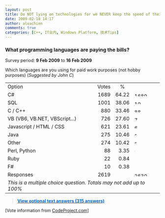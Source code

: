 ```yaml
---
layout: post
title: Do NOT lying on technologies for we NEVER keep the speed of their refreshments!
date: 2009-02-18 14:17
author: alvachien
comments: true
categories: [C++, IT业内, Windows Platform, 技术Tips]
---
```

<div id="bp-5CD1AA99D25FD840_380-content">
<h3>What programming languages are paying the bills?</h3>
Survey period: <strong>9 Feb 2009</strong> to <strong>16 Feb 2009</strong>

Which languages are you using for paid work purposes (not hobby purposes) (<em>Suggested by John C</em>)
<table border="0" cellspacing="0" cellpadding="0" width="450">
<tbody>
<tr>
<td valign="middle">Option</td>
<td valign="middle">Votes</td>
<td align="center" valign="middle">%</td>
<td valign="middle"> </td>
</tr>
<tr>
<td width="100%" valign="middle">C#</td>
<td align="right" valign="middle">1689</td>
<td align="right" valign="middle">64.22</td>
<td valign="middle"><img src="http://www.codeproject.com/script/Surveys/Images/pollbar.gif" border="0" alt="1689 votes, 64.22%" width="48" height="10" /></td>
</tr>
<tr>
<td width="100%" valign="middle">SQL</td>
<td align="right" valign="middle">1001</td>
<td align="right" valign="middle">38.06</td>
<td valign="middle"><img src="http://www.codeproject.com/script/Surveys/Images/pollbar.gif" border="0" alt="1001 votes, 38.06%" width="28" height="10" /></td>
</tr>
<tr>
<td width="100%" valign="middle">C / C++</td>
<td align="right" valign="middle">880</td>
<td align="right" valign="middle">33.46</td>
<td valign="middle"><img src="http://www.codeproject.com/script/Surveys/Images/pollbar.gif" border="0" alt="880 votes, 33.46%" width="25" height="10" /></td>
</tr>
<tr>
<td width="100%" valign="middle">VB (VB6, VB.NET, VBScript...)</td>
<td align="right" valign="middle">726</td>
<td align="right" valign="middle">27.60</td>
<td valign="middle"><img src="http://www.codeproject.com/script/Surveys/Images/pollbar.gif" border="0" alt="726 votes, 27.60%" width="20" height="10" /></td>
</tr>
<tr>
<td width="100%" valign="middle">Javascript / HTML / CSS</td>
<td align="right" valign="middle">621</td>
<td align="right" valign="middle">23.61</td>
<td valign="middle"><img src="http://www.codeproject.com/script/Surveys/Images/pollbar.gif" border="0" alt="621 votes, 23.61%" width="17" height="10" /></td>
</tr>
<tr>
<td width="100%" valign="middle">Java</td>
<td align="right" valign="middle">275</td>
<td align="right" valign="middle">10.46</td>
<td valign="middle"><img src="http://www.codeproject.com/script/Surveys/Images/pollbar.gif" border="0" alt="275 votes, 10.46%" width="7" height="10" /></td>
</tr>
<tr>
<td width="100%" valign="middle">Other</td>
<td align="right" valign="middle">274</td>
<td align="right" valign="middle">10.42</td>
<td valign="middle"><img src="http://www.codeproject.com/script/Surveys/Images/pollbar.gif" border="0" alt="274 votes, 10.42%" width="7" height="10" /></td>
</tr>
<tr>
<td width="100%" valign="middle">Perl, Python</td>
<td align="right" valign="middle">88</td>
<td align="right" valign="middle">3.35</td>
<td valign="middle"><img src="http://www.codeproject.com/script/Surveys/Images/pollbar.gif" border="0" alt="88 votes, 3.35%" width="2" height="10" /></td>
</tr>
<tr>
<td width="100%" valign="middle">Ruby</td>
<td align="right" valign="middle">22</td>
<td align="right" valign="middle">0.84</td>
<td valign="middle"><img src="http://www.codeproject.com/script/Surveys/Images/pollbar.gif" border="0" alt="22 votes, 0.84%" width="0" height="10" /></td>
</tr>
<tr>
<td width="100%" valign="middle">F#</td>
<td align="right" valign="middle">10</td>
<td align="right" valign="middle">0.38</td>
<td valign="middle"><img src="http://www.codeproject.com/script/Surveys/Images/pollbar.gif" border="0" alt="10 votes, 0.38%" width="0" height="10" /></td>
</tr>
<tr>
<td valign="middle">Responses</td>
<td align="right" valign="middle">2619</td>
<td align="right" valign="middle">  </td>
<td valign="middle"><img src="http://www.codeproject.com/script/Surveys/Images/pollbar.gif" border="0" alt="2630 votes " width="75" height="10" /></td>
</tr>
<tr>
<td colspan="5"><em>This is a multiple choice question. Totals may not add up to 100%</em></td>
</tr>
</tbody>
</table>
<blockquote><strong><a href="http://www.codeproject.com/script/Surveys/ViewTextAnswers.aspx?questionId=2254" target="_blank"><span style="color: #0068cf;">View optional text answers (315 answers)</span></a></strong></blockquote>
<div>[Vote information from <a href="http://www.codeproject.com/" target="_blank">CodeProject.com</a>]</div>
</div>
